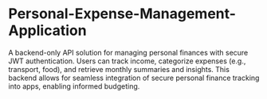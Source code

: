 # Personal-Expense-Management-Application
A backend-only API solution for managing personal finances with secure JWT authentication. Users can track income, categorize expenses (e.g., transport, food), and retrieve monthly summaries and insights. This backend allows for seamless integration of secure personal finance tracking into apps, enabling informed budgeting.
